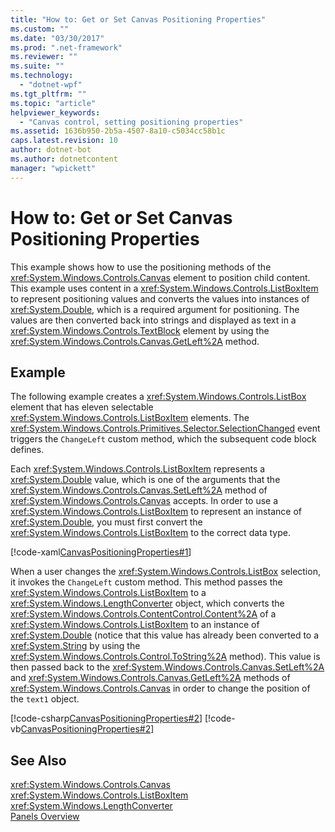 ```yaml
---
title: "How to: Get or Set Canvas Positioning Properties"
ms.custom: ""
ms.date: "03/30/2017"
ms.prod: ".net-framework"
ms.reviewer: ""
ms.suite: ""
ms.technology: 
  - "dotnet-wpf"
ms.tgt_pltfrm: ""
ms.topic: "article"
helpviewer_keywords: 
  - "Canvas control, setting positioning properties"
ms.assetid: 1636b950-2b5a-4507-8a10-c5034cc58b1c
caps.latest.revision: 10
author: dotnet-bot
ms.author: dotnetcontent
manager: "wpickett"
---
```

# How to: Get or Set Canvas Positioning Properties
This example shows how to use the positioning methods of the <xref:System.Windows.Controls.Canvas> element to position child content. This example uses content in a <xref:System.Windows.Controls.ListBoxItem> to represent positioning values and converts the values into instances of <xref:System.Double>, which is a required argument for positioning. The values are then converted back into strings and displayed as text in a <xref:System.Windows.Controls.TextBlock> element by using the <xref:System.Windows.Controls.Canvas.GetLeft%2A> method.  
  
## Example  
 The following example creates a <xref:System.Windows.Controls.ListBox> element that has eleven selectable <xref:System.Windows.Controls.ListBoxItem> elements. The <xref:System.Windows.Controls.Primitives.Selector.SelectionChanged> event triggers the `ChangeLeft` custom method, which the subsequent code block defines.  
  
 Each <xref:System.Windows.Controls.ListBoxItem> represents a <xref:System.Double> value, which is one of the arguments that the <xref:System.Windows.Controls.Canvas.SetLeft%2A> method of <xref:System.Windows.Controls.Canvas> accepts. In order to use a <xref:System.Windows.Controls.ListBoxItem> to represent an instance of <xref:System.Double>, you must first convert the <xref:System.Windows.Controls.ListBoxItem> to the correct data type.  
  
 [!code-xaml[CanvasPositioningProperties#1](../../../../samples/snippets/csharp/VS_Snippets_Wpf/CanvasPositioningProperties/CSharp/Window1.xaml#1)]  
  
 When a user changes the <xref:System.Windows.Controls.ListBox> selection, it invokes the `ChangeLeft` custom method. This method passes the <xref:System.Windows.Controls.ListBoxItem> to a <xref:System.Windows.LengthConverter> object, which converts the <xref:System.Windows.Controls.ContentControl.Content%2A> of a <xref:System.Windows.Controls.ListBoxItem> to an instance of <xref:System.Double> (notice that this value has already been converted to a <xref:System.String> by using the <xref:System.Windows.Controls.Control.ToString%2A> method). This value is then passed back to the <xref:System.Windows.Controls.Canvas.SetLeft%2A> and <xref:System.Windows.Controls.Canvas.GetLeft%2A> methods of <xref:System.Windows.Controls.Canvas> in order to change the position of the `text1` object.  
  
 [!code-csharp[CanvasPositioningProperties#2](../../../../samples/snippets/csharp/VS_Snippets_Wpf/CanvasPositioningProperties/CSharp/Window1.xaml.cs#2)]
 [!code-vb[CanvasPositioningProperties#2](../../../../samples/snippets/visualbasic/VS_Snippets_Wpf/CanvasPositioningProperties/VisualBasic/Window1.xaml.vb#2)]  
  
## See Also  
 <xref:System.Windows.Controls.Canvas>   
 <xref:System.Windows.Controls.ListBoxItem>   
 <xref:System.Windows.LengthConverter>   
 [Panels Overview](../../../../docs/framework/wpf/controls/panels-overview.md)

